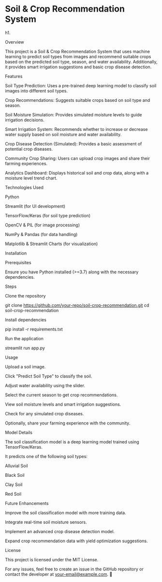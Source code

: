 <h1>Soil & Crop Recommendation System</h1>h1.

Overview

This project is a Soil & Crop Recommendation System that uses machine learning to predict soil types from images and recommend suitable crops based on the predicted soil type, season, and water availability. Additionally, it provides smart irrigation suggestions and basic crop disease detection.

Features

Soil Type Prediction: Uses a pre-trained deep learning model to classify soil images into different soil types.

Crop Recommendations: Suggests suitable crops based on soil type and season.

Soil Moisture Simulation: Provides simulated moisture levels to guide irrigation decisions.

Smart Irrigation System: Recommends whether to increase or decrease water supply based on soil moisture and water availability.

Crop Disease Detection (Simulated): Provides a basic assessment of potential crop diseases.

Community Crop Sharing: Users can upload crop images and share their farming experiences.

Analytics Dashboard: Displays historical soil and crop data, along with a moisture level trend chart.

Technologies Used

Python

Streamlit (for UI development)

TensorFlow/Keras (for soil type prediction)

OpenCV & PIL (for image processing)

NumPy & Pandas (for data handling)

Matplotlib & Streamlit Charts (for visualization)

Installation

Prerequisites

Ensure you have Python installed (>=3.7) along with the necessary dependencies.

Steps

Clone the repository

git clone https://github.com/your-repo/soil-crop-recommendation.git
cd soil-crop-recommendation

Install dependencies

pip install -r requirements.txt

Run the application

streamlit run app.py

Usage

Upload a soil image.

Click "Predict Soil Type" to classify the soil.

Adjust water availability using the slider.

Select the current season to get crop recommendations.

View soil moisture levels and smart irrigation suggestions.

Check for any simulated crop diseases.

Optionally, share your farming experience with the community.

Model Details

The soil classification model is a deep learning model trained using TensorFlow/Keras.

It predicts one of the following soil types:

Alluvial Soil

Black Soil

Clay Soil

Red Soil

Future Enhancements

Improve the soil classification model with more training data.

Integrate real-time soil moisture sensors.

Implement an advanced crop disease detection model.

Expand crop recommendation data with yield optimization suggestions.

License

This project is licensed under the MIT License.

For any issues, feel free to create an issue in the GitHub repository or contact the developer at your-email@example.com. 🚀

